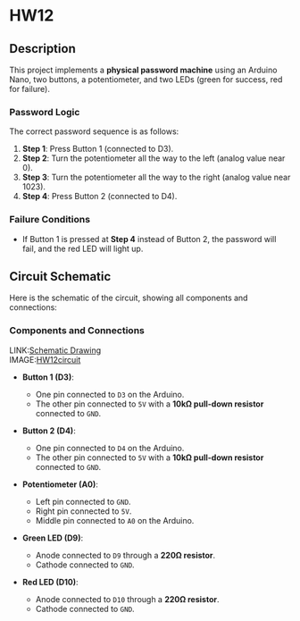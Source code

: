 # HW12

## **Description**
This project implements a **physical password machine** using an Arduino Nano, two buttons, a potentiometer, and two LEDs (green for success, red for failure). 

### **Password Logic**
The correct password sequence is as follows:
1. **Step 1**: Press Button 1 (connected to D3).
2. **Step 2**: Turn the potentiometer all the way to the left (analog value near 0).
3. **Step 3**: Turn the potentiometer all the way to the right (analog value near 1023).
4. **Step 4**: Press Button 2 (connected to D4).

### **Failure Conditions**
- If Button 1 is pressed at **Step 4** instead of Button 2, the password will fail, and the red LED will light up.

## **Circuit Schematic**

Here is the schematic of the circuit, showing all components and connections:

### **Components and Connections**
LINK:[Schematic Drawing](https://app.cirkitdesigner.com/project/485fc07d-0ace-4c3e-b583-2e203025ef68)  
IMAGE:[HW12circuit](https://drive.google.com/file/d/1Jayxrtx5quGxuCSnPSu12aYNG8JBSbbl/view?usp=sharing)  
- **Button 1 (D3)**:
  - One pin connected to `D3` on the Arduino.
  - The other pin connected to `5V` with a **10kΩ pull-down resistor** connected to `GND`.

- **Button 2 (D4)**:
  - One pin connected to `D4` on the Arduino.
  - The other pin connected to `5V` with a **10kΩ pull-down resistor** connected to `GND`.

- **Potentiometer (A0)**:
  - Left pin connected to `GND`.
  - Right pin connected to `5V`.
  - Middle pin connected to `A0` on the Arduino.

- **Green LED (D9)**:
  - Anode connected to `D9` through a **220Ω resistor**.
  - Cathode connected to `GND`.

- **Red LED (D10)**:
  - Anode connected to `D10` through a **220Ω resistor**.
  - Cathode connected to `GND`.



